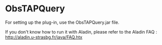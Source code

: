 ObsTAPQuery
===========

For setting up the plug-in, use the ObsTAPQuery.jar file.

If you don't know how to run it with Aladin, please refer to the Aladin FAQ :
http://aladin.u-strasbg.fr/java/FAQ.htx
